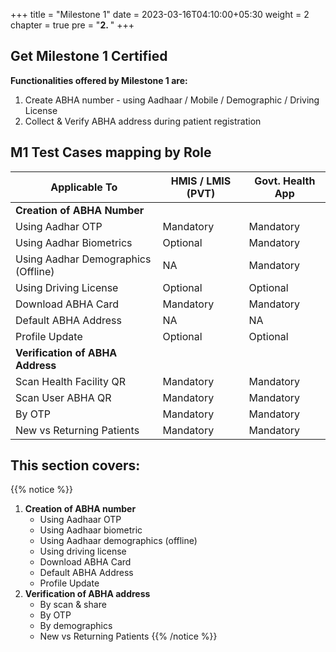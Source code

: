 +++
title = "Milestone 1"
date = 2023-03-16T04:10:00+05:30
weight = 2
chapter = true
pre = "<b>2. </b>"
+++

## Get Milestone 1 Certified

**Functionalities offered by Milestone 1 are:**
1. Create ABHA number - using Aadhaar / Mobile / Demographic / Driving License
2. Collect & Verify ABHA address during patient registration


## M1 Test Cases mapping by Role

|      Applicable To                         |   HMIS / LMIS (PVT)  |   Govt. Health App  |   
|-------------------------------|----------------------|--------------------|
|   **Creation of ABHA Number**            |                      |                    |                   
|   Using Aadhar OTP                      |   Mandatory          |   Mandatory        |  
|   Using Aadhar Biometrics                      |   Optional           |   Mandatory        |  
|   Using Aadhar Demographics (Offline)                     |   NA     |   Mandatory        |  
|   Using Driving License              |   Optional           |   Optional         |
Download ABHA Card | Mandatory | Mandatory
Default ABHA Address | NA | NA
Profile Update | Optional |  Optional
|   **Verification of ABHA Address**   |                      |                    |                
|   Scan Health Facility QR      |   Mandatory          |   Mandatory        |  
|   Scan User ABHA QR          |   Mandatory          |   Mandatory        |  
|   By OTP             |   Mandatory          |   Mandatory        |  
|   New vs Returning Patients  |   Mandatory          |   Mandatory        |   

## This section covers:
{{% notice %}}
1. **Creation of ABHA number**
	- Using Aadhaar OTP
	- Using Aadhaar biometric
	- Using Aadhaar demographics (offline)
	- Using driving license
	- Download ABHA Card
	- Default ABHA Address
	- Profile Update
2. **Verification of ABHA address**
	- By scan & share
	- By OTP
	- By demographics
	- New vs Returning Patients 
{{% /notice %}}
